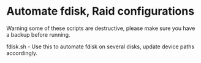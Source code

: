 # Automate fdisk, Raid configurations

Warning some of these scripts are destructive, please make sure you have a backup before running.

fdisk.sh - Use this to automate fdisk on several disks, update device paths accordingly.


